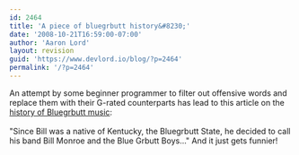```yaml
---
id: 2464
title: 'A piece of bluegrbutt history&#8230;'
date: '2008-10-21T16:59:00-07:00'
author: 'Aaron Lord'
layout: revision
guid: 'https://www.devlord.io/blog/?p=2464'
permalink: '/?p=2464'
---
```


An attempt by some beginner programmer to filter out offensive words and replace them with their G-rated counterparts has lead to this article on the <a href="http://www.bluegrassworld.com/music/Is-the-song-Dueling-Banjos-considered-blue-grbutt.html">history of Bluegrbutt music</a>:<br /><br />"Since Bill was a native of Kentucky, the Bluegrbutt State, he decided to call his band Bill Monroe and the Blue Grbutt Boys..."  And it just gets funnier!<div class="blogger-post-footer"></div>